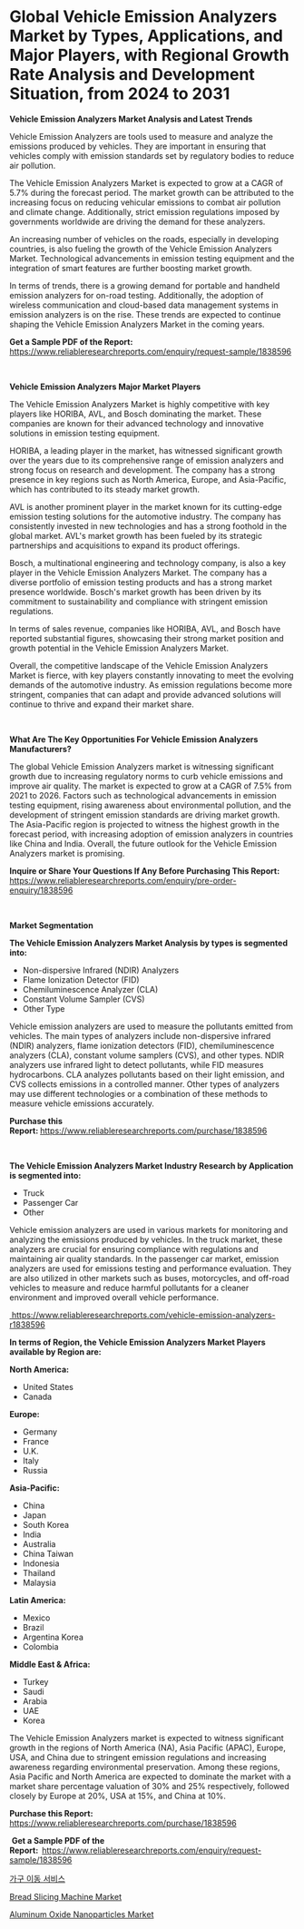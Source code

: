 <p><h1>Global Vehicle Emission Analyzers Market by Types, Applications, and Major Players, with Regional Growth Rate Analysis and Development Situation, from 2024 to 2031</h1></p><p><strong>Vehicle Emission Analyzers Market Analysis and Latest Trends</strong></p>
<p><p>Vehicle Emission Analyzers are tools used to measure and analyze the emissions produced by vehicles. They are important in ensuring that vehicles comply with emission standards set by regulatory bodies to reduce air pollution.</p><p>The Vehicle Emission Analyzers Market is expected to grow at a CAGR of 5.7% during the forecast period. The market growth can be attributed to the increasing focus on reducing vehicular emissions to combat air pollution and climate change. Additionally, strict emission regulations imposed by governments worldwide are driving the demand for these analyzers.</p><p>An increasing number of vehicles on the roads, especially in developing countries, is also fueling the growth of the Vehicle Emission Analyzers Market. Technological advancements in emission testing equipment and the integration of smart features are further boosting market growth.</p><p>In terms of trends, there is a growing demand for portable and handheld emission analyzers for on-road testing. Additionally, the adoption of wireless communication and cloud-based data management systems in emission analyzers is on the rise. These trends are expected to continue shaping the Vehicle Emission Analyzers Market in the coming years.</p></p>
<p><strong>Get a Sample PDF of the Report:&nbsp;</strong> <a href="https://www.reliableresearchreports.com/enquiry/request-sample/1838596">https://www.reliableresearchreports.com/enquiry/request-sample/1838596</a></p>
<p>&nbsp;</p>
<p><strong>Vehicle Emission Analyzers Major Market Players</strong></p>
<p><p>The Vehicle Emission Analyzers Market is highly competitive with key players like HORIBA, AVL, and Bosch dominating the market. These companies are known for their advanced technology and innovative solutions in emission testing equipment.</p><p>HORIBA, a leading player in the market, has witnessed significant growth over the years due to its comprehensive range of emission analyzers and strong focus on research and development. The company has a strong presence in key regions such as North America, Europe, and Asia-Pacific, which has contributed to its steady market growth.</p><p>AVL is another prominent player in the market known for its cutting-edge emission testing solutions for the automotive industry. The company has consistently invested in new technologies and has a strong foothold in the global market. AVL's market growth has been fueled by its strategic partnerships and acquisitions to expand its product offerings.</p><p>Bosch, a multinational engineering and technology company, is also a key player in the Vehicle Emission Analyzers Market. The company has a diverse portfolio of emission testing products and has a strong market presence worldwide. Bosch's market growth has been driven by its commitment to sustainability and compliance with stringent emission regulations.</p><p>In terms of sales revenue, companies like HORIBA, AVL, and Bosch have reported substantial figures, showcasing their strong market position and growth potential in the Vehicle Emission Analyzers Market.</p><p>Overall, the competitive landscape of the Vehicle Emission Analyzers Market is fierce, with key players constantly innovating to meet the evolving demands of the automotive industry. As emission regulations become more stringent, companies that can adapt and provide advanced solutions will continue to thrive and expand their market share.</p></p>
<p>&nbsp;</p>
<p><strong>What Are The Key Opportunities For Vehicle Emission Analyzers Manufacturers?</strong></p>
<p><p>The global Vehicle Emission Analyzers market is witnessing significant growth due to increasing regulatory norms to curb vehicle emissions and improve air quality. The market is expected to grow at a CAGR of 7.5% from 2021 to 2026. Factors such as technological advancements in emission testing equipment, rising awareness about environmental pollution, and the development of stringent emission standards are driving market growth. The Asia-Pacific region is projected to witness the highest growth in the forecast period, with increasing adoption of emission analyzers in countries like China and India. Overall, the future outlook for the Vehicle Emission Analyzers market is promising.</p></p>
<p><strong>Inquire or Share Your Questions If Any Before Purchasing This Report:</strong> <a href="https://www.reliableresearchreports.com/enquiry/pre-order-enquiry/1838596">https://www.reliableresearchreports.com/enquiry/pre-order-enquiry/1838596</a></p>
<p>&nbsp;</p>
<p><strong>Market Segmentation</strong></p>
<p><strong>The Vehicle Emission Analyzers Market Analysis by types is segmented into:</strong></p>
<p><ul><li>Non-dispersive Infrared (NDIR) Analyzers</li><li>Flame Ionization Detector (FID)</li><li>Chemiluminescence Analyzer (CLA)</li><li>Constant Volume Sampler (CVS)</li><li>Other Type</li></ul></p>
<p><p>Vehicle emission analyzers are used to measure the pollutants emitted from vehicles. The main types of analyzers include non-dispersive infrared (NDIR) analyzers, flame ionization detectors (FID), chemiluminescence analyzers (CLA), constant volume samplers (CVS), and other types. NDIR analyzers use infrared light to detect pollutants, while FID measures hydrocarbons. CLA analyzes pollutants based on their light emission, and CVS collects emissions in a controlled manner. Other types of analyzers may use different technologies or a combination of these methods to measure vehicle emissions accurately.</p></p>
<p><strong>Purchase this Report:&nbsp;</strong><a href="https://www.reliableresearchreports.com/purchase/1838596">https://www.reliableresearchreports.com/purchase/1838596</a></p>
<p>&nbsp;</p>
<p><strong>The Vehicle Emission Analyzers Market Industry Research by Application is segmented into:</strong></p>
<p><ul><li>Truck</li><li>Passenger Car</li><li>Other</li></ul></p>
<p><p>Vehicle emission analyzers are used in various markets for monitoring and analyzing the emissions produced by vehicles. In the truck market, these analyzers are crucial for ensuring compliance with regulations and maintaining air quality standards. In the passenger car market, emission analyzers are used for emissions testing and performance evaluation. They are also utilized in other markets such as buses, motorcycles, and off-road vehicles to measure and reduce harmful pollutants for a cleaner environment and improved overall vehicle performance.</p></p>
<p><a href="https://www.reliableresearchreports.com/vehicle-emission-analyzers-r1838596">&nbsp;https://www.reliableresearchreports.com/vehicle-emission-analyzers-r1838596</a></p>
<p><strong>In terms of Region, the Vehicle Emission Analyzers Market Players available by Region are:</strong></p>
<p>
    <p> <strong> North America: </strong>
        <ul>
            <li>United States</li>
            <li>Canada</li>
        </ul>
        </p> 
    <p> <strong> Europe: </strong>
        <ul>
            <li>Germany</li>
            <li>France</li>
            <li>U.K.</li>
            <li>Italy</li>
            <li>Russia</li>
        </ul>
        </p> 
    <p> <strong> Asia-Pacific: </strong>
        <ul>
            <li>China</li>
            <li>Japan</li>
            <li>South Korea</li>
            <li>India</li>
            <li>Australia</li>
            <li>China Taiwan</li>
            <li>Indonesia</li>
            <li>Thailand</li>
            <li>Malaysia</li>
        </ul>
        </p> 
    <p> <strong> Latin America: </strong>
        <ul>
            <li>Mexico</li>
            <li>Brazil</li>
            <li>Argentina Korea</li>
            <li>Colombia</li>
        </ul>
        </p> 
    <p> <strong> Middle East & Africa: </strong>
        <ul>
            <li>Turkey</li>
            <li>Saudi</li>
            <li>Arabia</li>
            <li>UAE</li>
            <li>Korea</li>
        </ul>
    </p>
    </p>
<p><p>The Vehicle Emission Analyzers market is expected to witness significant growth in the regions of North America (NA), Asia Pacific (APAC), Europe, USA, and China due to stringent emission regulations and increasing awareness regarding environmental preservation. Among these regions, Asia Pacific and North America are expected to dominate the market with a market share percentage valuation of 30% and 25% respectively, followed closely by Europe at 20%, USA at 15%, and China at 10%.</p></p>
<p><strong>Purchase this Report: </strong><a href="https://www.reliableresearchreports.com/purchase/1838596">https://www.reliableresearchreports.com/purchase/1838596</a></p>
<p>&nbsp;<strong>Get a Sample PDF of the Report:&nbsp;&nbsp;</strong><a href="https://www.reliableresearchreports.com/enquiry/request-sample/1838596">https://www.reliableresearchreports.com/enquiry/request-sample/1838596</a></p>
<p><strong></strong></p>
<p><p><a href="https://github.com/laholand/Market-Research-Report-List-3/blob/main/535264238934.md">가구 이동 서비스</a></p><p><a href="https://view.publitas.com/reportprime-1/bread-slicing-machine-market-focuses-on-market-share-size-and-projected-forecast-till-2031/">Bread Slicing Machine Market</a></p><p><a href="https://shimmer-gardenia-37a.notion.site/Aluminum-Oxide-Nanoparticles-Market-Share-Evolution-and-Market-Growth-Trends-2024-2031-d9f513b224384210afc18d4210ded674">Aluminum Oxide Nanoparticles Market</a></p></p>